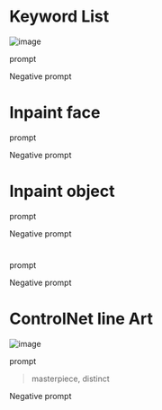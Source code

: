 # Keyword List

![image](?raw=true)

prompt
>

Negative prompt
>

# Inpaint face

prompt
>

Negative prompt
>

# Inpaint object

prompt
>

Negative prompt
>

# 

prompt
>

Negative prompt
>

# ControlNet line Art

![image]()

prompt
> masterpiece, distinct

Negative prompt
> 
